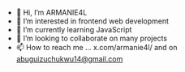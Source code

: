 - 👋 Hi, I’m ARMANIE4L
- 👀 I’m interested in frontend web development 
- 🌱 I’m currently learning JavaScript 
- 💞️ I’m looking to collaborate on many projects 
- 📫 How to reach me ... x.com/armanie4l/ and on abuguizuchukwu14@gmail.com

<!---
ARMANIE4L/ARMANIE4L is a ✨ special ✨ repository because its `README.md` (this file) appears on your GitHub profile.
You can click the Preview link to take a look at your changes.
--->

